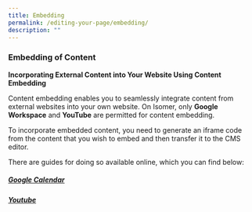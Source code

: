 ```yaml
---
title: Embedding
permalink: /editing-your-page/embedding/
description: ""
---
```

### Embedding of Content

**Incorporating External Content into Your Website Using Content Embedding**

Content embedding enables you to seamlessly integrate content from external websites into your own website. On Isomer, only **Google Workspace** and **YouTube** are permitted for content embedding.

To incorporate embedded content, you need to generate an iframe code from the content that you wish to embed and then transfer it to the CMS editor.

There are guides for doing so available online, which you can find below:

##### [Google Calendar](https://support.google.com/calendar/answer/41207?hl=en)

##### [Youtube](https://support.google.com/youtube/answer/171780?hl=en)